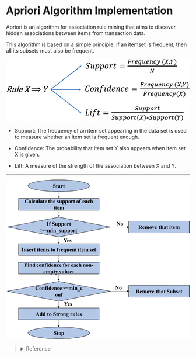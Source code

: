 # Apriori Algorithm Implementation

Apriori is an algorithm for association rule mining that aims to discover hidden associations between items from transaction data.

This algorithm is based on a simple principle: if an itemset is frequent, then all its subsets must also be frequent.

![formula](/Image/apriori_formula.png)

* Support: The frequency of an item set appearing in the data set is used to measure whether an item set is frequent enough.

* Confidence: The probability that item set Y also appears when item set X is given.

* Lift: A measure of the strength of the association between X and Y.

---
![flow](/Image/apriori_flow.png)

> <details>
>  <summary>Reference</summary>
> 1. <a href="https://www.kaggle.com/code/parisanahmadi/how-to-solve-the-apriori-algorithm-in-a-simple-way">How to solve the Apriori algorithm in a simple way</a><br>
> 2. <a href="https://www.softwaretestinghelp.com/apriori-algorithm/">Apriori Algorithm in Data Mining: Implementation With Examples</a><br>
> </details>